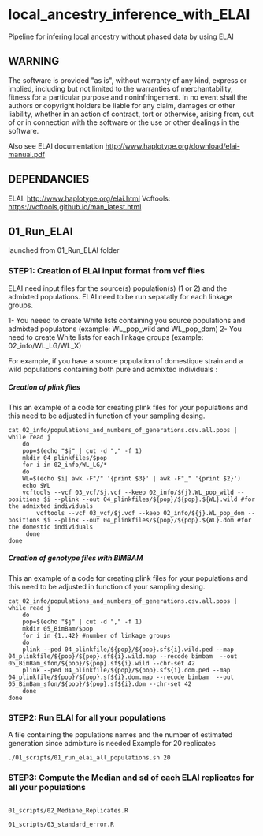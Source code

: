 # local_ancestry_inference_with_ELAI

Pipeline for infering local ancestry without phased data by using ELAI 

## WARNING

The software is provided "as is", without warranty of any kind, express or implied, including but not limited to the warranties of merchantability, fitness for a particular purpose and noninfringement. In no event shall the authors or copyright holders be liable for any claim, damages or other liability, whether in an action of contract, tort or otherwise, arising from, out of or in connection with the software or the use or other dealings in the software.

Also see ELAI documentation http://www.haplotype.org/download/elai-manual.pdf



## DEPENDANCIES

ELAI: http://www.haplotype.org/elai.html
Vcftools: https://vcftools.github.io/man_latest.html

## 01_Run_ELAI
launched from 01_Run_ELAI folder 

### STEP1: Creation of ELAI input format from vcf files

ELAI need input files for the source(s) population(s) (1 or 2) and the admixted populations. 
ELAI need to be run sepatatly for each linkage groups.

1- You neeed to create White lists containing you source populations and admixted populatons (example: WL_pop_wild and WL_pop_dom)
2- You need to create White lists for each linkage groups (example: 02_info/WL_LG/WL_X) 

For example, if you have a source population of domestique strain and a wild populations containing both pure and admixted individuals : 
##### Creation of plink files 
This an example of a code for creating plink files for your populations and this need to be adjusted in function of your sampling desing. 

```
cat 02_info/populations_and_numbers_of_generations.csv.all.pops | while read j
    do
    pop=$(echo "$j" | cut -d "," -f 1)
    mkdir 04_plinkfiles/$pop
    for i in 02_info/WL_LG/*
	do
	WL=$(echo $i| awk -F"/" '{print $3}' | awk -F"_" '{print $2}')
	echo $WL
	vcftools --vcf 03_vcf/$j.vcf --keep 02_info/${j}.WL_pop_wild --positions $i --plink --out 04_plinkfiles/${pop}/${pop}.${WL}.wild #for the admixted individuals
        vcftools --vcf 03_vcf/$j.vcf --keep 02_info/${j}.WL_pop_dom --positions $i --plink --out 04_plinkfiles/${pop}/${pop}.${WL}.dom #for the domestic individuals
     done 
done
  ```
  
 
##### Creation of genotype files with BIMBAM
This an example of a code for creating plink files for your populations and this need to be adjusted in function of your sampling desing. 
```
cat 02_info/populations_and_numbers_of_generations.csv.all.pops | while read j
    do
    pop=$(echo "$j" | cut -d "," -f 1)
    mkdir 05_BimBam/$pop
    for i in {1..42} #number of linkage groups
	do
	plink --ped 04_plinkfile/${pop}/${pop}.sf${i}.wild.ped --map 04_plinkfile/${pop}/${pop}.sf${i}.wild.map --recode bimbam  --out 05_BimBam_sfon/${pop}/${pop}.sf${i}.wild --chr-set 42
	plink --ped 04_plinkfile/${pop}/${pop}.sf${i}.dom.ped --map 04_plinkfile/${pop}/${pop}.sf${i}.dom.map --recode bimbam  --out 05_BimBam_sfon/${pop}/${pop}.sf${i}.dom --chr-set 42
	done
done	

```


### STEP2: Run ELAI for all your populations
  
  A file containing the populations names and the number of estimated generation since admixture is needed
  Example for 20 replicates 
  
  ```
  ./01_scripts/01_run_elai_all_populations.sh 20
  
  ```
  
  ### STEP3: Compute the Median and sd of each ELAI replicates for all your populations

```

01_scripts/02_Mediane_Replicates.R

01_scripts/03_standard_error.R

```





